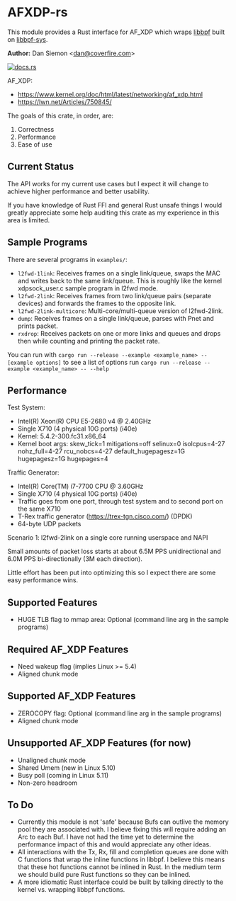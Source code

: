 # AFXDP-rs

This module provides a Rust interface for AF_XDP which wraps [libbpf](https://github.com/libbpf/libbpf) built on [libbpf-sys](https://github.com/alexforster/libbpf-sys).

**Author:** Dan Siemon \<dan@coverfire.com\>

[![docs.rs](https://docs.rs/afxdp/badge.svg)](https://docs.rs/crate/afxdp)

AF_XDP:

* <https://www.kernel.org/doc/html/latest/networking/af_xdp.html>
* <https://lwn.net/Articles/750845/>

The goals of this crate, in order, are:

1. Correctness
2. Performance
3. Ease of use

## Current Status

The API works for my current use cases but I expect it will change to achieve higher performance and better usability.

If you have knowledge of Rust FFI and general Rust unsafe things I would greatly appreciate some help auditing this crate as my experience in this area is limited.

## Sample Programs

There are several programs in `examples/`:

* `l2fwd-1link`: Receives frames on a single link/queue, swaps the MAC and writes back to the same link/queue. This is roughly like the kernel xdpsock_user.c sample program in l2fwd mode.
* `l2fwd-2link`: Receives frames from two link/queue pairs (separate devices) and forwards the frames to the opposite link.
* `l2fwd-2link-multicore`: Multi-core/multi-queue version of l2fwd-2link.
* `dump`: Receives frames on a single link/queue, parses with Pnet and prints packet.
* `rxdrop`: Receives packets on one or more links and queues and drops then while counting and printing the packet rate.

You can run with `cargo run --release --example <example_name> -- [example options]` to
see a list of options run `cargo run --release --example <example_name> -- --help`

## Performance

Test System:

* Intel(R) Xeon(R) CPU E5-2680 v4 @ 2.40GHz
* Single X710 (4 physical 10G ports) (i40e)
* Kernel: 5.4.2-300.fc31.x86_64
* Kernel boot args: skew_tick=1 mitigations=off selinux=0 isolcpus=4-27 nohz_full=4-27 rcu_nobcs=4-27 default_hugepagesz=1G hugepagesz=1G hugepages=4

Traffic Generator:

* Intel(R) Core(TM) i7-7700 CPU @ 3.60GHz
* Single X710 (4 physical 10G ports) (i40e)
* Traffic goes from one port, through test system and to second port on the same X710
* T-Rex traffic generator (https://trex-tgn.cisco.com/) (DPDK)
* 64-byte UDP packets

Scenario 1: l2fwd-2link on a single core running userspace and NAPI

Small amounts of packet loss starts at about 6.5M PPS unidirectional and 6.0M PPS bi-directionally (3M each direction).

Little effort has been put into optimizing this so I expect there are some easy performance wins.

## Supported Features
* HUGE TLB flag to mmap area: Optional (command line arg in the sample programs)

## Required AF_XDP Features

* Need wakeup flag (implies Linux >= 5.4)
* Aligned chunk mode

## Supported AF_XDP Features

* ZEROCOPY flag: Optional (command line arg in the sample programs)
* Aligned chunk mode

## Unsupported AF_XDP Features (for now)

* Unaligned chunk mode
* Shared Umem (new in Linux 5.10)
* Busy poll (coming in Linux 5.11)
* Non-zero headroom

## To Do

* Currently this module is not 'safe' because Bufs can outlive the memory pool they are associated with. I believe fixing this will require adding an Arc to each Buf. I have not had the time yet to determine the performance impact of this and would appreciate any other ideas.
* All interactions with the Tx, Rx, fill and completion queues are done with C functions that wrap the inline functions in libbpf. I believe this means that these hot functions cannot be inlined in Rust. In the medium term we should build pure Rust functions so they can be inlined.
* A more idiomatic Rust interface could be built by talking directly to the kernel vs. wrapping libbpf functions.
